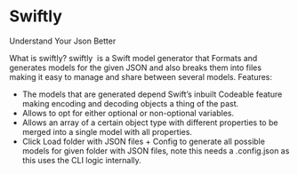 # Swiftly
Understand Your Json Better

What is swiftly?
swiftly  is a Swift model generator that Formats and generates models for the given JSON and also breaks them into files making it easy to manage and share between several models.
Features: 
* The models that are generated depend Swift’s inbuilt Codeable feature making encoding and decoding objects a thing of the past.
* Allows to opt for either optional or non-optional variables.
* Allows an array of a certain object type with different properties to be merged into a single model with all properties.
* Click Load folder with JSON files + Config to generate all possible models for given folder with JSON files, note this needs a .config.json as this uses the CLI logic internally.
